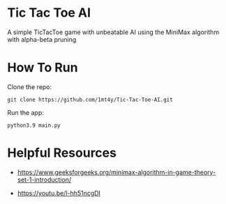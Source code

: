 # Tic Tac Toe AI

A simple TicTacToe game with unbeatable AI using the MiniMax algorithm with alpha-beta pruning

# How To Run

Clone the repo:
```
git clone https://github.com/1mt4y/Tic-Tac-Toe-AI.git
```
Run the app:
```
python3.9 main.py
```

# Helpful Resources

 - https://www.geeksforgeeks.org/minimax-algorithm-in-game-theory-set-1-introduction/

 - https://youtu.be/l-hh51ncgDI
